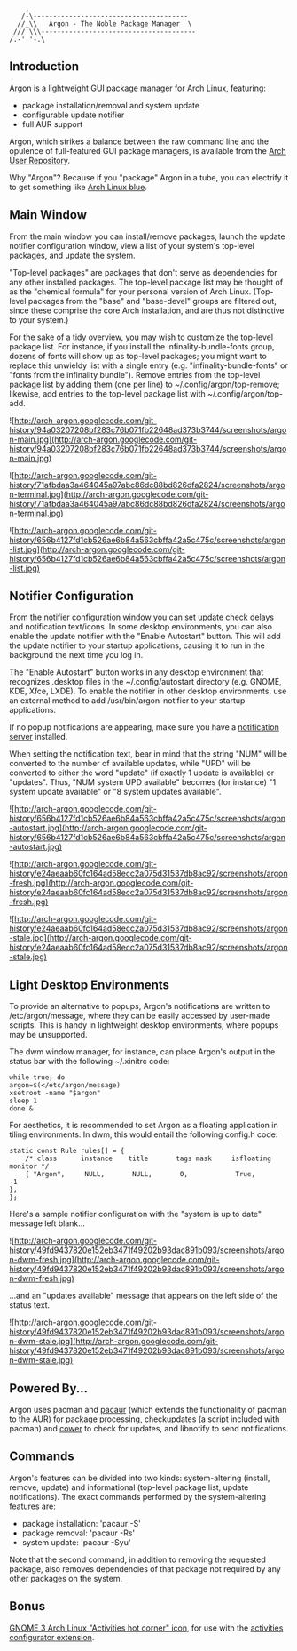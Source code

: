 
```
    ,
   /-\---------------------------------------
  //_\\   Argon - The Noble Package Manager  \
 /// \\\---------------------------------------
/.-' '-.\
```

## Introduction ##

Argon is a lightweight GUI package manager for Arch Linux, featuring:

  * package installation/removal and system update
  * configurable update notifier
  * full AUR support

Argon, which strikes a balance between the raw command line and the opulence of full-featured GUI package managers, is available from the [Arch User Repository](http://aur.archlinux.org/packages/argon/).

Why "Argon"? Because if you "package" Argon in a tube, you can electrify it to get something like [Arch Linux blue](http://commons.wikimedia.org/wiki/File:ArTube.jpg).

## Main Window ##

From the main window you can install/remove packages, launch the update notifier configuration window, view a list of your system's top-level packages, and update the system.

"Top-level packages" are packages that don't serve as dependencies for any other installed packages. The top-level package list may be thought of as the "chemical formula" for your personal version of Arch Linux. (Top-level packages from the "base" and "base-devel" groups are filtered out, since these comprise the core Arch installation, and are thus not distinctive to your system.)

For the sake of a tidy overview, you may wish to customize the top-level package list. For instance, if you install the infinality-bundle-fonts group, dozens of fonts will show up as top-level packages; you might want to replace this unwieldy list with a single entry (e.g. "infinality-bundle-fonts" or "fonts from the infinality bundle"). Remove entries from the top-level package list by adding them (one per line) to ~/.config/argon/top-remove; likewise, add entries to the top-level package list with ~/.config/argon/top-add.

![http://arch-argon.googlecode.com/git-history/94a03207208bf283c76b071fb22648ad373b3744/screenshots/argon-main.jpg](http://arch-argon.googlecode.com/git-history/94a03207208bf283c76b071fb22648ad373b3744/screenshots/argon-main.jpg)

![http://arch-argon.googlecode.com/git-history/71afbdaa3a464045a97abc86dc88bd826dfa2824/screenshots/argon-terminal.jpg](http://arch-argon.googlecode.com/git-history/71afbdaa3a464045a97abc86dc88bd826dfa2824/screenshots/argon-terminal.jpg)

![http://arch-argon.googlecode.com/git-history/656b4127fd1cb526ae6b84a563cbffa42a5c475c/screenshots/argon-list.jpg](http://arch-argon.googlecode.com/git-history/656b4127fd1cb526ae6b84a563cbffa42a5c475c/screenshots/argon-list.jpg)

## Notifier Configuration ##

From the notifier configuration window you can set update check delays and notification text/icons. In some desktop environments, you can also enable the update notifier with the "Enable Autostart" button. This will add the update notifier to your startup applications, causing it to run in the background the next time you log in.

The "Enable Autostart" button works in any desktop environment that recognizes .desktop files in the ~/.config/autostart directory (e.g. GNOME, KDE, Xfce, LXDE). To enable the notifier in other desktop environments, use an external method to add /usr/bin/argon-notifier to your startup applications.

If no popup notifications are appearing, make sure you have a [notification server](http://wiki.archlinux.org/index.php/Desktop_Notifications) installed.

When setting the notification text, bear in mind that the string "NUM" will be converted to the number of available updates, while "UPD" will be converted to either the word "update" (if exactly 1 update is available) or "updates". Thus, "NUM system UPD available" becomes (for instance) "1 system update available" or "8 system updates available".

![http://arch-argon.googlecode.com/git-history/656b4127fd1cb526ae6b84a563cbffa42a5c475c/screenshots/argon-autostart.jpg](http://arch-argon.googlecode.com/git-history/656b4127fd1cb526ae6b84a563cbffa42a5c475c/screenshots/argon-autostart.jpg)

![http://arch-argon.googlecode.com/git-history/e24aeaab60fc164ad58ecc2a075d31537db8ac92/screenshots/argon-fresh.jpg](http://arch-argon.googlecode.com/git-history/e24aeaab60fc164ad58ecc2a075d31537db8ac92/screenshots/argon-fresh.jpg)

![http://arch-argon.googlecode.com/git-history/e24aeaab60fc164ad58ecc2a075d31537db8ac92/screenshots/argon-stale.jpg](http://arch-argon.googlecode.com/git-history/e24aeaab60fc164ad58ecc2a075d31537db8ac92/screenshots/argon-stale.jpg)

## Light Desktop Environments ##

To provide an alternative to popups, Argon's notifications are written to /etc/argon/message, where they can be easily accessed by user-made scripts. This is handy in lightweight desktop environments, where popups may be unsupported.

The dwm window manager, for instance, can place Argon's output in the status bar with the following ~/.xinitrc code:

```
while true; do
argon=$(</etc/argon/message)
xsetroot -name "$argon"
sleep 1
done &
```

For aesthetics, it is recommended to set Argon as a floating application in tiling environments. In dwm, this would entail the following config.h code:

```
static const Rule rules[] = {
	/* class      instance    title       tags mask     isfloating   monitor */
	{ "Argon",     NULL,       NULL,       0,            True,        -1 
},
};
```

Here's a sample notifier configuration with the "system is up to date" message left blank...

![http://arch-argon.googlecode.com/git-history/49fd9437820e152eb3471f49202b93dac891b093/screenshots/argon-dwm-fresh.jpg](http://arch-argon.googlecode.com/git-history/49fd9437820e152eb3471f49202b93dac891b093/screenshots/argon-dwm-fresh.jpg)

...and an "updates available" message that appears on the left side of the status text.

![http://arch-argon.googlecode.com/git-history/49fd9437820e152eb3471f49202b93dac891b093/screenshots/argon-dwm-stale.jpg](http://arch-argon.googlecode.com/git-history/49fd9437820e152eb3471f49202b93dac891b093/screenshots/argon-dwm-stale.jpg)

## Powered By... ##

Argon uses pacman and [pacaur](http://aur.archlinux.org/packages/pacaur/) (which extends the functionality of pacman to the AUR) for package processing, checkupdates (a script included with pacman) and [cower](http://aur.archlinux.org/packages/cower/) to check for updates, and libnotify to send notifications.

## Commands ##

Argon's features can be divided into two kinds: system-altering (install, remove, update) and informational (top-level package list, update notifications). The exact commands performed by the system-altering features are:

  * package installation: 'pacaur -S'
  * package removal: 'pacaur -Rs'
  * system update: 'pacaur -Syu'

Note that the second command, in addition to removing the requested package, also removes dependencies of that package not required by any other packages on the system.

## Bonus ##

[GNOME 3 Arch Linux "Activities hot corner" icon](http://arch-argon.googlecode.com/git-history/e24aeaab60fc164ad58ecc2a075d31537db8ac92/icons/arch-gnome.png), for use with the [activities configurator extension](http://extensions.gnome.org/extension/358/activities-configurat).